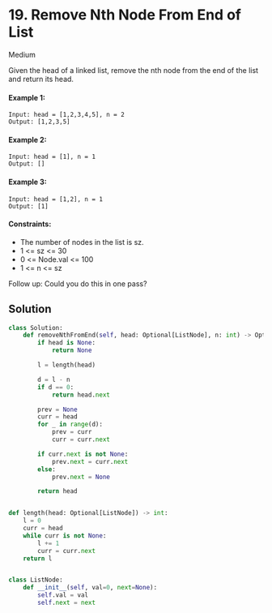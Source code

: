 # 19. Remove Nth Node From End of List

Medium

Given the head of a linked list, remove the nth node from the end of the list
and return its head.

#### Example 1:

```
Input: head = [1,2,3,4,5], n = 2
Output: [1,2,3,5]
```

#### Example 2:

```
Input: head = [1], n = 1
Output: []
```

#### Example 3:

```
Input: head = [1,2], n = 1
Output: [1]
```

#### Constraints:

- The number of nodes in the list is sz.
- 1 <= sz <= 30
- 0 <= Node.val <= 100
- 1 <= n <= sz

Follow up: Could you do this in one pass?

## Solution

```python
class Solution:
    def removeNthFromEnd(self, head: Optional[ListNode], n: int) -> Optional[ListNode]:
        if head is None:
            return None

        l = length(head)

        d = l - n
        if d == 0:
            return head.next

        prev = None
        curr = head
        for _ in range(d):
            prev = curr
            curr = curr.next

        if curr.next is not None:
            prev.next = curr.next
        else:
            prev.next = None

        return head


def length(head: Optional[ListNode]) -> int:
    l = 0
    curr = head
    while curr is not None:
        l += 1
        curr = curr.next
    return l


class ListNode:
    def __init__(self, val=0, next=None):
        self.val = val
        self.next = next
```
